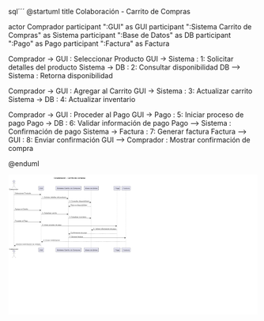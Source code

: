 sql´´´
@startuml
title Colaboración - Carrito de Compras

actor Comprador
participant ":GUI" as GUI
participant ":Sistema Carrito de Compras" as Sistema
participant ":Base de Datos" as DB
participant ":Pago" as Pago
participant ":Factura" as Factura

Comprador -> GUI : Seleccionar Producto
GUI -> Sistema : 1: Solicitar detalles del producto
Sistema -> DB : 2: Consultar disponibilidad
DB --> Sistema : Retorna disponibilidad

Comprador -> GUI : Agregar al Carrito
GUI -> Sistema : 3: Actualizar carrito
Sistema -> DB : 4: Actualizar inventario

Comprador -> GUI : Proceder al Pago
GUI -> Pago : 5: Iniciar proceso de pago
Pago -> DB : 6: Validar información de pago
Pago --> Sistema : Confirmación de pago
Sistema -> Factura : 7: Generar factura
Factura --> GUI : 8: Enviar confirmación
GUI --> Comprador : Mostrar confirmación de compra

@enduml


![diagrama](/diagrama_comportamental/diagrama_de_colaboracion/diagrama.png)
